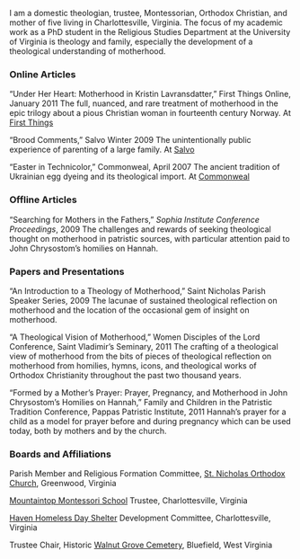 I am a domestic theologian, trustee, Montessorian, Orthodox Christian, and mother of five living in Charlottesville, Virginia. The focus of my academic work as a PhD student in the Religious Studies Department at the University of Virginia is theology and family, especially the development of a theological understanding of motherhood.
 
### Online Articles

“Under Her Heart: Motherhood in Kristin Lavransdatter,” First Things Online, January 2011
The full, nuanced, and rare treatment of motherhood in the epic trilogy about a pious Christian woman in fourteenth century Norway.
At [First Things](http://www.firstthings.com/onthesquare/2011/01/under-her-heart-motherhood-in-kristin-lavransdatter)
 
 “Brood Comments,” Salvo Winter 2009
The unintentionally public experience of parenting of a large family.
At [Salvo](http://www.salvomag.com/new/articles/salvo11/11frost.php)
 
“Easter in Technicolor,” Commonweal, April 2007
The ancient tradition of Ukrainian egg dyeing and its theological import.
At [Commonweal](http://commonwealmagazine.org/easter-technicolor-0)
 
### Offline Articles

“Searching for Mothers in the Fathers,” <cite>Sophia Institute Conference Proceedings</cite>, 2009
The challenges and rewards of seeking theological thought on motherhood in patristic sources, with particular attention paid to John Chrysostom’s homilies on Hannah.
 
### Papers and Presentations

“An Introduction to a Theology of Motherhood,” Saint Nicholas Parish Speaker Series, 2009
The lacunae of sustained theological reflection on motherhood and the location of the occasional gem of insight on motherhood.

“A Theological Vision of Motherhood,” Women Disciples of the Lord Conference, Saint Vladimir’s Seminary, 2011
The crafting of a theological view of motherhood from the bits of pieces of theological reflection on motherhood from homilies, hymns, icons, and theological works of Orthodox Christianity throughout the past two thousand years.

“Formed by a Mother’s Prayer: Prayer, Pregnancy, and Motherhood in John Chrysostom’s Homilies on Hannah,” Family and Children in the Patristic Tradition Conference, Pappas Patristic Institute, 2011
Hannah’s prayer for a child as a model for prayer before and during pregnancy which can be used today, both by mothers and by the church.
 
### Boards and Affiliations

Parish Member and Religious Formation Committee, [St. Nicholas Orthodox Church](http://www.stnicholasorthodoxchurch.org/), Greenwood, Virginia 

[Mountaintop Montessori School](http://mountaintopmontessori.org/) Trustee, Charlottesville, Virginia

[Haven Homeless Day Shelter](http://www.thehavenatfirstandmarket.org/the-haven/) Development Committee, Charlottesville, Virginia

Trustee Chair, Historic [Walnut Grove Cemetery](http://walnutgrovecemetery.org/), Bluefield, West Virginia